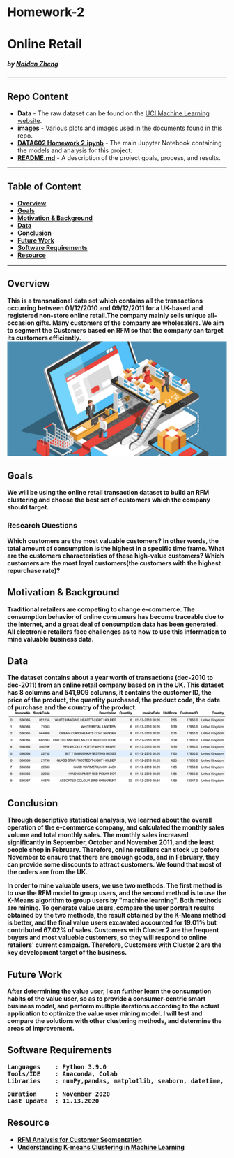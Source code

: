 # Homework-2

# Online Retail 

#####    by <b>[Naidan Zheng](https://github.com/Naidanzheng)</b>

---

## Repo Content
- <b>Data</b> - The raw dataset can be found on the [UCI Machine Learning website](https://archive.ics.uci.edu/ml/datasets/Online+Retail). 
- <b>[images](https://github.com/Naidanzheng/Homework-2/blob/Master/Image)</b> - Various plots and images used in the documents found in this repo.
- <b>[DATA602 Homework 2.ipynb](https://github.com/Naidanzheng/Homework-2/blob/Master/DATA602%20Project%201.ipynb)</b> - The main Jupyter Notebook containing the models and analysis for this project.
- <b>[README.md](README.md)</b> - A description of the project goals, process, and results.

---


## Table of Content
- <b>[Overview](https://github.com/Naidanzheng/Homework-2/blob/Master/README.md#overview) 
- <b>[Goals](https://github.com/Naidanzheng/Homework-2/blob/Master/README.md#goals) 
- <b>[Motivation & Background](https://github.com/Naidanzheng/Homework-2/blob/Master/README.md#motivation--background) 
- <b>[Data](https://github.com/Naidanzheng/Homework-2/blob/Master/README.md#data) 
- <b>[Conclusion](https://github.com/Naidanzheng/Homework-2/blob/Master/README.md#conclusion) 
- <b>[Future Work](https://github.com/Naidanzheng/Homework-2/blob/Master/README.md#future-work) 
- <b>[Software Requirements](https://github.com/Naidanzheng/Homework-2/blob/Master/README.md#software-requirements) 
- <b>[Resource](https://github.com/Naidanzheng/Homework-2/blob/Master/README.md#resource) 

---
## Overview
This is a transnational data set which contains all the transactions occurring between 01/12/2010 and 09/12/2011 for a UK-based and registered non-store online retail.The company mainly sells unique all-occasion gifts. Many customers of the company are wholesalers. We aim to segment the Customers based on RFM so that the company can target its customers efficiently.
![Online Retail.png](https://github.com/Naidanzheng/Homework-2/blob/Master/Image/Online%20Retail.png)


## Goals
We will be using the online retail transaction dataset to build an RFM clustering and choose the best set of customers which the company should target.


### Research Questions
Which customers are the most valuable customers? In other words, the total amount of consumption is the highest in a specific time frame. What are the customers characteristics of these high-value customers?
Which customers are the most loyal customers(the customers with the highest repurchase rate)? 

## Motivation & Background
Traditional retailers are competing to change e-commerce. The consumption behavior of online consumers has become traceable due to the Internet, and a great deal of consumption data has been generated. All electronic retailers face challenges as to how to use this information to mine valuable business data.




## Data
The dataset contains about a year worth of transactions (dec-2010 to dec-2011) from an online retail company based on in the UK.
This dataset has 8 columns and 541,909 columns, it contains the customer ID, the price of the product, the quantity purchased, the product code, the date of purchase and the country of the product.
![Data.png](https://github.com/Naidanzheng/Homework-2/blob/Master/Image/Data.png)

## Conclusion
Through descriptive statistical analysis, we learned about the overall operation of the e-commerce company, and calculated the monthly sales volume and total monthly sales. The monthly sales increased significantly in September, October and November 2011, and the least people shop in February. Therefore, online retailers can stock up before November to ensure that there are enough goods, and in February, they can provide some discounts to attract customers. We found that most of the orders are from the UK.

In order to mine valuable users, we use two methods. The first method is to use the RFM model to group users, and the second method is to use the K-Means algorithm to group users by "machine learning". Both methods are mining. To generate value users, compare the user portrait results obtained by the two methods, the result obtained by the K-Means method is better, and the final value users excavated accounted for 19.01% but contributed 67.02% of sales. Customers with Cluster 2 are the frequent buyers and most valueble customers, so they will respond to online retailers' current campaign. Therefore, Customers with Cluster 2 are the key development target of the business.

## Future Work
After determining the value user, I can further learn the consumption habits of the value user, so as to provide a consumer-centric smart business model, and perform multiple iterations according to the actual application to optimize the value user mining model. I will test and compare the solutions with other clustering methods, and determine the areas of improvement.

## Software Requirements
<pre>
Languages    : Python 3.9.0
Tools/IDE    : Anaconda, Colab
Libraries    : numPy,pandas, matplotlib, seaborn, datetime, scikit-learn,warning 
</pre>

<pre>
Duration     : November 2020
Last Update  : 11.13.2020
</pre>


## Resource

- <b>[RFM Analysis for Customer Segmentation](https://clevertap.com/blog/rfm-analysis/)
- <b>[Understanding K-means Clustering in Machine Learning](https://towardsdatascience.com/understanding-k-means-clustering-in-machine-learning-6a6e67336aa1)
